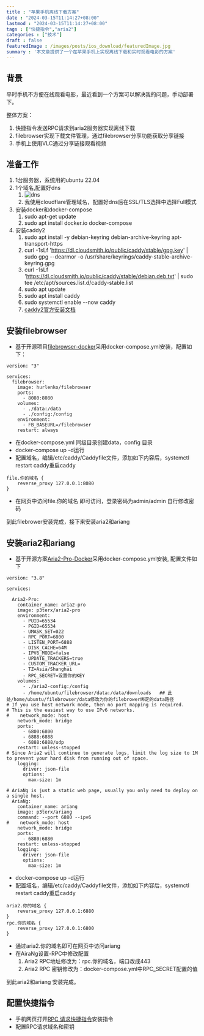 ```yaml
---
title : "苹果手机离线下载方案" 
date : "2024-03-15T11:14:27+08:00" 
lastmod : "2024-03-15T11:14:27+08:00" 
tags : ["快捷指令","aria2"] 
categories : ["技术"]
draft : false
featuredImage : /images/posts/ios_download/featuredImage.jpg
summary : '本文章提供了一个在苹果手机上实现离线下载和实时观看电影的方案'
---
```


## 背景

平时手机不方便在线观看电影，最近看到一个方案可以解决我的问题，手动部署下。

整体方案：

1. 快捷指令发送RPC请求到aria2服务器实现离线下载
2. filebrowser实现下载文件管理，通过filebrowser分享功能获取分享链接
3. 手机上使用VLC通过分享链接观看视频

## 准备工作

1. 1台服务器，系统用的ubuntu 22.04
2. 1个域名,配置好dns
    1. ![dns](/images/posts/ios_download/dns.png)
    2. 我使用cloudflare管理域名，配置好dns后在SSL/TLS选择中选择Full模式
3. 安装docker和docker-compose
    1. sudo apt-get update
    2. sudo apt install docker.io docker-compose
4. 安装caddy2
    1. sudo apt install -y debian-keyring debian-archive-keyring apt-transport-https
    2. curl -1sLf 'https://dl.cloudsmith.io/public/caddy/stable/gpg.key' | sudo gpg --dearmor -o /usr/share/keyrings/caddy-stable-archive-keyring.gpg
    3. curl -1sLf 'https://dl.cloudsmith.io/public/caddy/stable/debian.deb.txt' | sudo tee /etc/apt/sources.list.d/caddy-stable.list
    4. sudo apt update
    5. sudo apt install caddy
    6. sudo systemctl enable --now caddy
    7. [caddy2官方安装文档](https://caddy2.dengxiaolong.com/docs/install)

## 安装filebrowser

- 基于开源项目[filebrowser-docker](https://github.com/hurlenko/filebrowser-docker)采用docker-compose.yml安装，配置如下：

```plaintext
version: "3"

services:
  filebrowser:
    image: hurlenko/filebrowser
    ports:
      - 8080:8080
    volumes:
      - ./data:/data
      - ./config:/config
    environment:
      - FB_BASEURL=/filebrowser
    restart: always
```

- 在docker-compose.yml 同级目录创建data，config 目录
- docker-compose up -d运行
- 配置域名，编辑/etc/caddy/Caddyfile文件，添加如下内容后，systemctl restart caddy重启caddy

```plaintext
file.你的域名 {
    reverse_proxy 127.0.0.1:8080
}
```

- 在网页中访问file.你的域名 即可访问，登录密码为admin/admin 自行修改密码

到此filebrower安装完成，接下来安装aria2和ariang

## 安装aria2和ariang

- 基于开源方案[Aria2-Pro-Docker](https://github.com/P3TERX/Aria2-Pro-Docker)采用docker-compose.yml安装, 配置文件如下

```plaintext
version: "3.8"

services:

  Aria2-Pro:
    container_name: aria2-pro
    image: p3terx/aria2-pro
    environment:
      - PUID=65534
      - PGID=65534
      - UMASK_SET=022
      - RPC_PORT=6800
      - LISTEN_PORT=6888
      - DISK_CACHE=64M
      - IPV6_MODE=false
      - UPDATE_TRACKERS=true
      - CUSTOM_TRACKER_URL=
      - TZ=Asia/Shanghai
      - RPC_SECRET=设置你的KEY
    volumes:
      - ./aria2-config:/config
      - /home/ubuntu/filebrowser/data:/data/downloads   ## 此处/home/ubuntu/filebrowser/data修改为你的filebrower绑定的data路径
# If you use host network mode, then no port mapping is required.
# This is the easiest way to use IPv6 networks.
#    network_mode: host
    network_mode: bridge
    ports:
      - 6800:6800
      - 6888:6888
      - 6888:6888/udp
    restart: unless-stopped
# Since Aria2 will continue to generate logs, limit the log size to 1M to prevent your hard disk from running out of space.
    logging:
      driver: json-file
      options:
        max-size: 1m

# AriaNg is just a static web page, usually you only need to deploy on a single host.
  AriaNg:
    container_name: ariang
    image: p3terx/ariang
    command: --port 6880 --ipv6
#    network_mode: host
    network_mode: bridge
    ports:
      - 6880:6880
    restart: unless-stopped
    logging:
      driver: json-file
      options:
        max-size: 1m
```

- docker-compose up -d运行
- 配置域名，编辑/etc/caddy/Caddyfile文件，添加如下内容后，systemctl restart caddy重启caddy

```plaintext
aria2.你的域名 {
    reverse_proxy 127.0.0.1:6880
}
rpc.你的域名 {
    reverse_proxy 127.0.0.1:6800
}

```

- 通过aria2.你的域名即可在网页中访问ariang
- 在AiraNg设置-RPC中修改配置
    1. Aria2 RPC地址修改为：rpc.你的域名，端口改成443
    2. Aria2 RPC 密钥修改为：docker-compose.yml中RPC_SECRET配置的值

到此aria2和ariang 安装完成。

## 配置快捷指令

- 手机网页打开[RPC 请求快捷指令](https://www.icloud.com/shortcuts/7483b8cec7484c0f98b72882d0f1e3e2)安装指令
- 配置RPC请求域名和密钥
